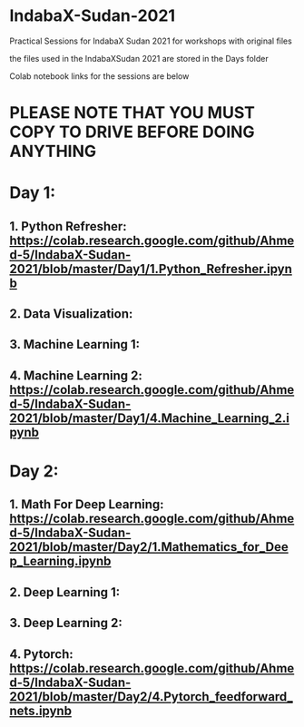 # IndabaX-Sudan-2021
Practical Sessions for IndabaX Sudan 2021 for workshops with original files

the files used in the IndabaXSudan 2021 are stored in the Days folder

Colab notebook links for the sessions are below

# PLEASE NOTE THAT YOU MUST COPY TO DRIVE BEFORE DOING ANYTHING

# Day 1:
## 1. Python Refresher:  https://colab.research.google.com/github/Ahmed-5/IndabaX-Sudan-2021/blob/master/Day1/1.Python_Refresher.ipynb

## 2. Data Visualization: 

## 3. Machine Learning 1:

## 4. Machine Learning 2: https://colab.research.google.com/github/Ahmed-5/IndabaX-Sudan-2021/blob/master/Day1/4.Machine_Learning_2.ipynb

# Day 2:
## 1. Math For Deep Learning: https://colab.research.google.com/github/Ahmed-5/IndabaX-Sudan-2021/blob/master/Day2/1.Mathematics_for_Deep_Learning.ipynb

## 2. Deep Learning 1:

## 3. Deep Learning 2:

## 4. Pytorch: https://colab.research.google.com/github/Ahmed-5/IndabaX-Sudan-2021/blob/master/Day2/4.Pytorch_feedforward_nets.ipynb
